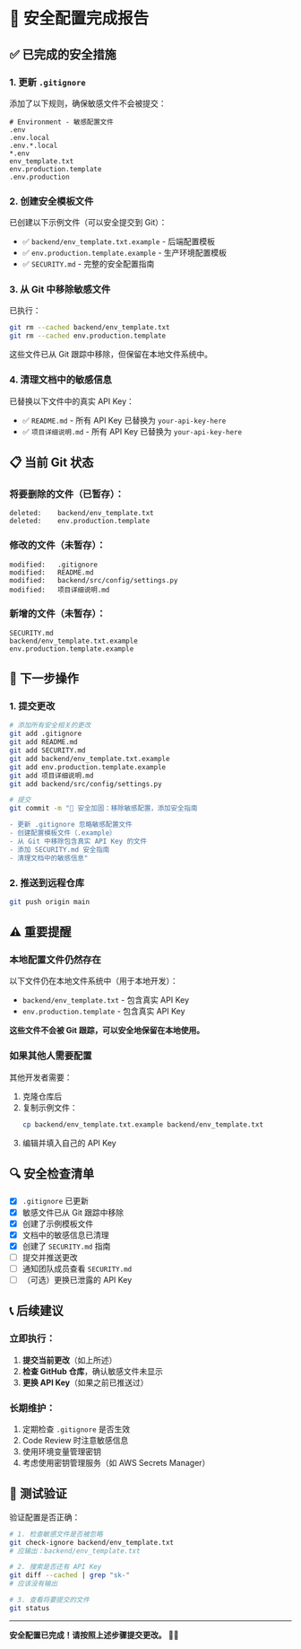 # 🔐 安全配置完成报告

## ✅ 已完成的安全措施

### 1. 更新 `.gitignore`

添加了以下规则，确保敏感文件不会被提交：

```gitignore
# Environment - 敏感配置文件
.env
.env.local
.env.*.local
*.env
env_template.txt
env.production.template
.env.production
```

### 2. 创建安全模板文件

已创建以下示例文件（可以安全提交到 Git）：

- ✅ `backend/env_template.txt.example` - 后端配置模板
- ✅ `env.production.template.example` - 生产环境配置模板
- ✅ `SECURITY.md` - 完整的安全配置指南

### 3. 从 Git 中移除敏感文件

已执行：
```bash
git rm --cached backend/env_template.txt
git rm --cached env.production.template
```

这些文件已从 Git 跟踪中移除，但保留在本地文件系统中。

### 4. 清理文档中的敏感信息

已替换以下文件中的真实 API Key：
- ✅ `README.md` - 所有 API Key 已替换为 `your-api-key-here`
- ✅ `项目详细说明.md` - 所有 API Key 已替换为 `your-api-key-here`

## 📋 当前 Git 状态

### 将要删除的文件（已暂存）：
```
deleted:    backend/env_template.txt
deleted:    env.production.template
```

### 修改的文件（未暂存）：
```
modified:   .gitignore
modified:   README.md
modified:   backend/src/config/settings.py
modified:   项目详细说明.md
```

### 新增的文件（未暂存）：
```
SECURITY.md
backend/env_template.txt.example
env.production.template.example
```

## 🚀 下一步操作

### 1. 提交更改

```bash
# 添加所有安全相关的更改
git add .gitignore
git add README.md
git add SECURITY.md
git add backend/env_template.txt.example
git add env.production.template.example
git add 项目详细说明.md
git add backend/src/config/settings.py

# 提交
git commit -m "🔐 安全加固：移除敏感配置，添加安全指南

- 更新 .gitignore 忽略敏感配置文件
- 创建配置模板文件（.example）
- 从 Git 中移除包含真实 API Key 的文件
- 添加 SECURITY.md 安全指南
- 清理文档中的敏感信息"
```

### 2. 推送到远程仓库

```bash
git push origin main
```

## ⚠️ 重要提醒

### 本地配置文件仍然存在

以下文件仍在本地文件系统中（用于本地开发）：
- `backend/env_template.txt` - 包含真实 API Key
- `env.production.template` - 包含真实 API Key

**这些文件不会被 Git 跟踪，可以安全地保留在本地使用。**

### 如果其他人需要配置

其他开发者需要：

1. 克隆仓库后
2. 复制示例文件：
   ```bash
   cp backend/env_template.txt.example backend/env_template.txt
   ```
3. 编辑并填入自己的 API Key

## 🔍 安全检查清单

- [x] `.gitignore` 已更新
- [x] 敏感文件已从 Git 跟踪中移除
- [x] 创建了示例模板文件
- [x] 文档中的敏感信息已清理
- [x] 创建了 `SECURITY.md` 指南
- [ ] 提交并推送更改
- [ ] 通知团队成员查看 `SECURITY.md`
- [ ] （可选）更换已泄露的 API Key

## 📞 后续建议

### 立即执行：

1. **提交当前更改**（如上所述）
2. **检查 GitHub 仓库**，确认敏感文件未显示
3. **更换 API Key**（如果之前已推送过）

### 长期维护：

1. 定期检查 `.gitignore` 是否生效
2. Code Review 时注意敏感信息
3. 使用环境变量管理密钥
4. 考虑使用密钥管理服务（如 AWS Secrets Manager）

## 🎯 测试验证

验证配置是否正确：

```bash
# 1. 检查敏感文件是否被忽略
git check-ignore backend/env_template.txt
# 应输出：backend/env_template.txt

# 2. 搜索是否还有 API Key
git diff --cached | grep "sk-"
# 应该没有输出

# 3. 查看将要提交的文件
git status
```

---

**安全配置已完成！请按照上述步骤提交更改。** 🔐✅

